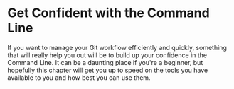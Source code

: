 # **Get Confident with the Command Line**

If you want to manage your Git workflow efficiently and quickly, something that will really help you out will be to build up your confidence in the Command Line. It can be a daunting place if you're a beginner, but hopefully this chapter will get you up to speed on the tools you have available to you and how best you can use them.